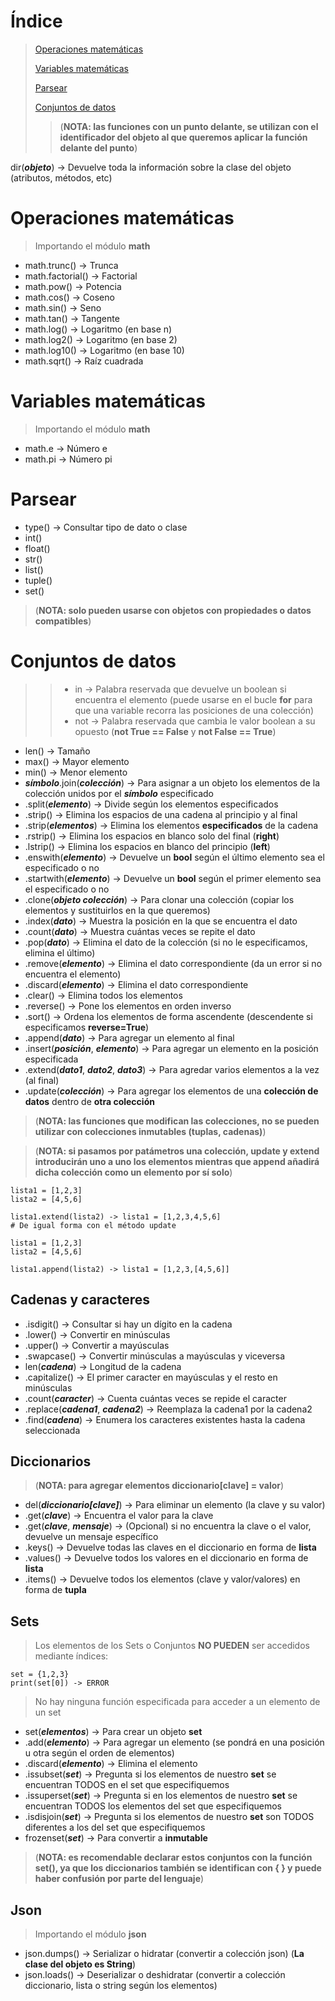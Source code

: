 # Índice

>[Operaciones matemáticas](#operaciones-matemáticas)
>
>[Variables matemáticas](#variables-matemáticas)
>
>[Parsear](#parsear)
>
>[Conjuntos de datos](#conjuntos-de-datos)
>
>>(**NOTA: las funciones con un punto delante, se utilizan con el identificador del objeto al que queremos aplicar la función delante del punto**)

dir(**_objeto_**) -> Devuelve toda la información sobre la clase del objeto (atributos, métodos, etc)

# Operaciones matemáticas
> Importando el módulo **math**
* math.trunc() -> Trunca
* math.factorial() -> Factorial
* math.pow() -> Potencia
* math.cos() -> Coseno
* math.sin() -> Seno
* math.tan() -> Tangente
* math.log() -> Logaritmo (en base n)
* math.log2() -> Logaritmo (en base 2)
* math.log10() -> Logaritmo (en base 10)
* math.sqrt() -> Raíz cuadrada

# Variables matemáticas
> Importando el módulo **math**
* math.e -> Número e
* math.pi -> Número pi

# Parsear
* type() -> Consultar tipo de dato o clase
* int()
* float()
* str()
* list()
* tuple()
* set()
> (**NOTA: solo pueden usarse con objetos con propiedades o datos compatibles**)

# Conjuntos de datos
>>* in -> Palabra reservada que devuelve un boolean si encuentra el elemento (puede usarse en el bucle **for** para que una variable recorra las posiciones de una colección)
>>* not -> Palabra reservada que cambia le valor boolean a su opuesto (**not True == False** y **not False == True**)

* len() -> Tamaño
* max() -> Mayor elemento
* min() -> Menor elemento
* **_símbolo_**.join(**_colección_**) -> Para asignar a un objeto los elementos de la colección unidos por el **_símbolo_** especificado
* .split(**_elemento_**) -> Divide según los elementos especificados
* .strip() -> Elimina los espacios de una cadena al principio y al final
* .strip(**_elementos_**) -> Elimina los elementos **especificados** de la cadena
* .rstrip() -> Elimina los espacios en blanco solo del final (**right**)
* .lstrip() -> Elimina los espacios en blanco del principio (**left**)
* .enswith(**_elemento_**) -> Devuelve un **bool** según el último elemento sea el especificado o no
* .startwith(**_elemento_**) -> Devuelve un **bool** según el primer elemento sea el especificado o no
* .clone(**_objeto colección_**) -> Para clonar una colección (copiar los elementos y sustituirlos en la que queremos)
* .index(**_dato_**) -> Muestra la posición en la que se encuentra el dato
* .count(**_dato_**) -> Muestra cuántas veces se repite el dato
* .pop(**_dato_**) -> Elimina el dato de la colección (si no le especificamos, elimina el último)
* .remove(**_elemento_**) -> Elimina el dato correspondiente (da un error si no encuentra el elemento)
* .discard(**_elemento_**) -> Elimina el dato correspondiente
* .clear() -> Elimina todos los elementos
* .reverse() -> Pone los elementos en orden inverso
* .sort() -> Ordena los elementos de forma ascendente (descendente si especificamos **reverse=True**)
* .append(**_dato_**) -> Para agregar un elemento al final
* .insert(**_posición_**, **_elemento_**) -> Para agregar un elemento en la posición especificada
* .extend(**_dato1_**, **_dato2_**, **_dato3_**) -> Para agredar varios elementos a la vez (al final)
* .update(**_colección_**) -> Para agregar los elementos de una **colección de datos** dentro de **otra colección**
> (**NOTA: las funciones que modifican las colecciones, no se pueden utilizar con colecciones inmutables (tuplas, cadenas)**)

> (**NOTA: si pasamos por patámetros una colección, update y extend introducirán uno a uno los elementos mientras que append añadirá dicha colección como un elemento por sí solo**)

```
lista1 = [1,2,3]
lista2 = [4,5,6]

lista1.extend(lista2) -> lista1 = [1,2,3,4,5,6]
# De igual forma con el método update
```

```
lista1 = [1,2,3]
lista2 = [4,5,6]

lista1.append(lista2) -> lista1 = [1,2,3,[4,5,6]]
```

## Cadenas y caracteres
* .isdigit() -> Consultar si hay un dígito en la cadena
* .lower() -> Convertir en minúsculas
* .upper() -> Convertir a mayúsculas
* .swapcase() -> Convertir minúsculas a mayúsculas y viceversa
* len(**_cadena_**) -> Longitud de la cadena
* .capitalize() -> El primer caracter en mayúsculas y el resto en minúsculas
* .count(**_caracter_**) -> Cuenta cuántas veces se repide el caracter
* .replace(**_cadena1_**, **_cadena2_**) -> Reemplaza la cadena1 por la cadena2
* .find(**_cadena_**) -> Enumera los caracteres existentes hasta la cadena seleccionada

## Diccionarios
> (**NOTA: para agregar elementos diccionario[clave] = valor**)
* del(**_diccionario[clave]_**) -> Para eliminar un elemento (la clave y su valor)
* .get(**_clave_**) -> Encuentra el valor para la clave
* .get(**_clave_**, **_mensaje_**) -> (Opcional) si no encuentra la clave o el valor, devuelve un mensaje específico
* .keys() -> Devuelve todas las claves en el diccionario en forma de **lista**
* .values() -> Devuelve todos los valores en el diccionario en forma de **lista**
* .items() -> Devuelve todos los elementos (clave y valor/valores) en forma de **tupla**

## Sets

> Los elementos de los Sets o Conjuntos **NO PUEDEN** ser accedidos mediante índices:

```
set = {1,2,3}
print(set[0]) -> ERROR
```

> No hay ninguna función especificada para acceder a un elemento de un set


* set(**_elementos_**) -> Para crear un objeto **set**
* .add(**_elemento_**) -> Para agregar un elemento (se pondrá en una posición u otra según el orden de elementos)
* .discard(**_elemento_**) -> Elimina el elemento
* .issubset(**_set_**) -> Pregunta si los elementos de nuestro **set** se encuentran TODOS en el set que especifiquemos
* .issuperset(**_set_**) -> Pregunta si en los elementos de nuestro **set** se encuentran TODOS los elementos del set que especifiquemos
* .isdisjoin(**_set_**) -> Pregunta si los elementos de nuestro **set** son TODOS diferentes a los del set que especifiquemos
* frozenset(**_set_**) -> Para convertir a **inmutable**
> (**NOTA: es recomendable declarar estos conjuntos con la función set(), ya que los diccionarios también se identifican con { } y puede haber confusión por parte del lenguaje**)


## Json
> Importando el módulo **json**
* json.dumps() -> Serializar o hidratar (convertir a colección json) (**La clase del objeto es String**)
* json.loads() -> Deserializar o deshidratar (convertir a colección diccionario, lista o string según los elementos)
